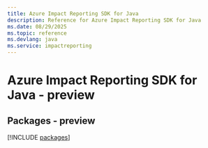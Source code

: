 ```yaml
---
title: Azure Impact Reporting SDK for Java
description: Reference for Azure Impact Reporting SDK for Java
ms.date: 08/29/2025
ms.topic: reference
ms.devlang: java
ms.service: impactreporting
---
```

# Azure Impact Reporting SDK for Java - preview
## Packages - preview
[!INCLUDE [packages](impact-reporting-index.md)]